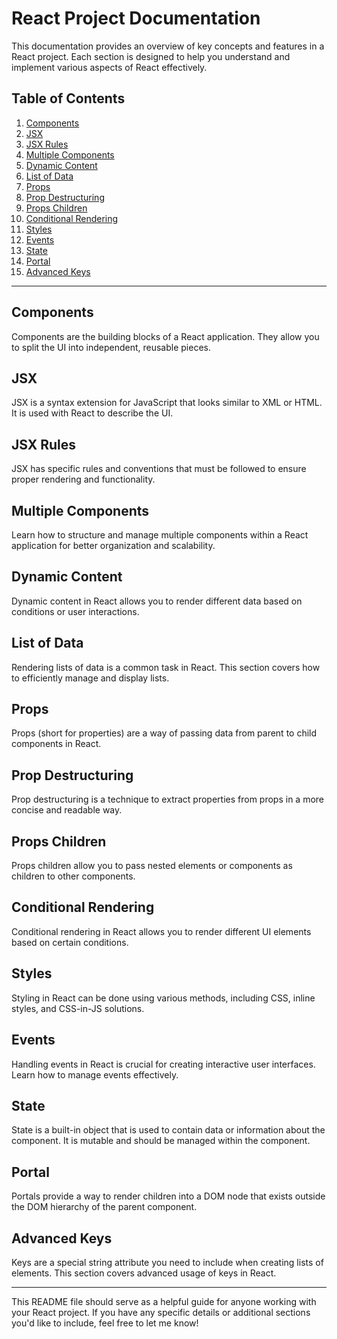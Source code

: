 # React Project Documentation

This documentation provides an overview of key concepts and features in a React project. Each section is designed to help you understand and implement various aspects of React effectively.

## Table of Contents

1. [Components](#components)
2. [JSX](#jsx)
3. [JSX Rules](#jsx-rules)
4. [Multiple Components](#multiple-components)
5. [Dynamic Content](#dynamic-content)
6. [List of Data](#list-of-data)
7. [Props](#props)
8. [Prop Destructuring](#prop-destructuring)
9. [Props Children](#props-children)
10. [Conditional Rendering](#conditional-rendering)
11. [Styles](#styles)
12. [Events](#events)
13. [State](#state)
14. [Portal](#portal)
15. [Advanced Keys](#advanced-keys)

---

## Components

Components are the building blocks of a React application. They allow you to split the UI into independent, reusable pieces.

## JSX

JSX is a syntax extension for JavaScript that looks similar to XML or HTML. It is used with React to describe the UI.

## JSX Rules

JSX has specific rules and conventions that must be followed to ensure proper rendering and functionality.

## Multiple Components

Learn how to structure and manage multiple components within a React application for better organization and scalability.

## Dynamic Content

Dynamic content in React allows you to render different data based on conditions or user interactions.

## List of Data

Rendering lists of data is a common task in React. This section covers how to efficiently manage and display lists.

## Props

Props (short for properties) are a way of passing data from parent to child components in React.

## Prop Destructuring

Prop destructuring is a technique to extract properties from props in a more concise and readable way.

## Props Children

Props children allow you to pass nested elements or components as children to other components.

## Conditional Rendering

Conditional rendering in React allows you to render different UI elements based on certain conditions.

## Styles

Styling in React can be done using various methods, including CSS, inline styles, and CSS-in-JS solutions.

## Events

Handling events in React is crucial for creating interactive user interfaces. Learn how to manage events effectively.

## State

State is a built-in object that is used to contain data or information about the component. It is mutable and should be managed within the component.

## Portal

Portals provide a way to render children into a DOM node that exists outside the DOM hierarchy of the parent component.

## Advanced Keys

Keys are a special string attribute you need to include when creating lists of elements. This section covers advanced usage of keys in React.

---

This README file should serve as a helpful guide for anyone working with your React project. If you have any specific details or additional sections you'd like to include, feel free to let me know!
